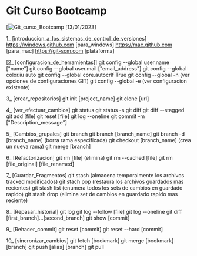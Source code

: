# Git Curso Bootcamp

[![Git_curso_Bootcamp]()
[13/01/2023]

1_ [introduccion_a_los_sistemas_de_control_de_versiones]
    https://windows.github.com [para_windows]
    https://mac.github.com [para_mac]
    https://git-scm.com [plataforma]

[2_  [configuracion_de_herramientas]]
    git config --global user.name ["name"]
    git config --global user.mail ["email_address"]
    git config --global color.iu auto
    git config --global core.autocrlf True
    git config --global -n (ver opciones de configuraciones GIT)
    git config --global -e (ver configuracion existente)

3_ [crear_repositorios]
    git init [project_name]
    git clone [url]

4_ [ver_efectuar_cambios]
    git status
    git status -s
    git diff
    git diff --stagged
    git add [file]
    git reset [file]
    git log --oneline
    git commit -m ["Description_message"]

5_ [Cambios_grupales]
    git branch
    git branch [branch_name]
    git branch -d [branch_name] (borra rama especificada)
    git checkout [branch_name] (crea un nueva rama)
    git merge [branch]

6_ [Refactorizacion]
    git rm [file] (elimina)
    git rm --cached [file]
    git rm [file_original] [file_renamed]

7_ [Guardar_Fragmentos]
    git stash (almacena temporalmente los archivos tracked modificados)
    git stach pop (restaura los archivos guardados mas recientes)
    git stash list (enumera todos los sets de cambios en guardado rapido)
    git stash drop (elimina set de cambios en guardado rapido mas reciente)

8_ [Repasar_historial]
    git log
    git log --follow [file]
    git log --oneline
    git diff [first_branch]...[second_branch]
    git show [commit]

9_ [Rehacer_commit]
    git reset [commit]
    git reset --hard [commit]

10_ [sincronizar_cambios]
    git fetch [bookmark]
    git merge [bookmark] [branch]
    git push [alias] [branch]
    git pull